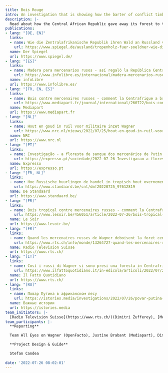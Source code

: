 ```yaml
---
title: Bois Rouge
intro: An investigation that is showing how the barter of conflict timber in exchange for Wagner mercenaries works in the Central African Republic
description: |-
  Read about how the Central African Republic gave away its forest to the private military group Wagner. Because of the inefficiency of the timber controls in Europe, Wagner conflict timber cannot be stopped from reaching European clients, despite existing sanctions. Timber for Mercenaries was conducted in collaboration with [All Eyes on Wagner](https://alleyesonwagner.org/), a project by the French NGO [OpenFacto](https://openfacto.fr/). Read also about the methodology of doing such an investigation [here](https://alleyesonwagner.org/2022/07/26/come-follow-the-redwood-trees-tracking-wagners-forestry-business-in-car/). 
publications: 
- lang: "[DE, EN]"
  links:
  - name: Wie die Zentralafrikanische Republik ihren Wald an Russland verscherbelte
    url: https://www.spiegel.de/ausland/tropenholz-fuer-soeldner-wie-die-zentralafrikanische-republik-ihren-wald-an-russland-verscherbelte-a-ebb24a05-d9fd-43bf-8740-c5c84825dc84
  name: Der Spiegel
  url: https://www.spiegel.de/
- lang: "[ES]"
  links:
  - name: Madera para mercenarios rusos - así regaló la República Centroafricana un bosque a Wagner
    url: https://www.infolibre.es/internacional/madera-mercenarios-rusos-regalo-republica-centroafricana-bosque-wagner_1_1289149.html
  name: infoLibre
  url: https://www.infolibre.es/
- lang: "[FR, EN, ES]"
  links:
  - name: Bois contre mercenaires russes - comment la Centrafrique a brade une foret au groupe Wagner
    url: https://www.mediapart.fr/journal/international/260722/bois-contre-mercenaires-russes-comment-la-centrafrique-brade-une-foret-au-groupe-wagner
  name: Mediapart
  url: https://www.mediapart.fr
- lang: "[NL]"
  links:
  - name: Hout en goud in ruil voor militaire inzet Wagner
    url: https://www.nrc.nl/nieuws/2022/07/25/hout-en-goud-in-ruil-voor-militaire-inzet-wagner-a4137382
  name: NRC
  url: https://www.nrc.nl
- lang: "[PT]"
  links:
  - name: Investigação - a floresta de sangue dos mercenários de Putin
    url: https://expresso.pt/sociedade/2022-07-26-Investigacao-a-floresta-de-sangue-dos-mercenarios-de-Putin-ad75beec
  name: Expresso
  url: https://expresso.pt
- lang: "[FR, NL]"
  links:
  - name: Hoe Russische huurlingen de handel in tropisch hout overnemen
    url: https://www.standaard.be/cnt/dmf20220725_97612819
  name: De Standaard
  url: https://www.standaard.be/
- lang: "[FR]"
  links:
  - name: Bois tropical contre mercenaires russes - comment la Centrafrique a brade une foret au groupe Wagner
    url: https://www.lesoir.be/456051/article/2022-07-26/bois-tropical-contre-mercenaires-russes-comment-la-centrafrique-brade-une-foret
  name: Le Soir
  url: https://www.lesoir.be/
- lang: "[FR]"
  links:
  - name: Quand les mercenaires russes de Wagner deboisent la foret centrafricaine
    url: https://www.rts.ch/info/monde/13264727-quand-les-mercenaires-russes-de-wagner-deboisent-la-foret-centrafricaine.html
  name: Radio Television Suisse
  url: https://www.rts.ch/
- lang: "[IT]"
  links:
  - name: Così i russi di Wagner si sono presi una foresta in Centrafrica
    url: https://www.ilfattoquotidiano.it/in-edicola/articoli/2022/07/26/cosi-i-russi-di-wagner-si-sono-presi-una-foresta-in-centrafrica/6742435/
  name: Il Fatto Quotidiano
  url: https://www.rts.ch/
- lang: "[RU]"
  links:
  - name: Повар Путина в африканском лесу
    url: https://istories.media/investigations/2022/07/26/povar-putina-v-afrikanskom-lesu
  name: Важные истории
  url: https://istories.media
team_initiators: |-
  [Radio Television Suisse](https://www.rts.ch/)(Dimitri Zufferey), [Mediapart]( https://www.mediapart.fr/)(Justine Brabant) and [OpenFacto](https://openfacto.fr/) (Team All Eyes on Wagner).
team_participants: |-
  **Reporting**

  Team All Eyes on Wagner (OpenFacto), Justine Brabant (Mediapart), Dimitri Zufferey (Radio Television Suisse), Micael Pereira (Expresso), Stefan Candea (EIC), Stefano Vergine (Il Fatto Quotidiano), Alain Jennotte (Le Soir), Nicola Naber, Oliver Imhof, Rafael Buschmann (DER SPIEGEL).

  **Project Design & Guide**

  Stefan Candea
  
date: '2022-07-26 08:02:01'
---
```

